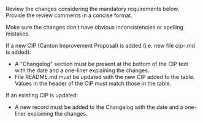 Review the changes considering the mandatory requirements below. Provide the review comments in a concise format.

Make sure the changes don't have obvious inconsistencies or spelling mistakes.

If a new CIP (Canton Improvement Proposal) is added (i.e. new file cip-<sometext>.md is added):
- A "Changelog" section must be present at the bottom of the CIP text with the date and a one-liner explaining the changes.
- File README.md must be updated with the new CIP added to the table. Values in the header of the CIP must match those in the table.

If an existing CIP is updated:
- A new record must be added to the Changelog with the date and a one-liner explaining the changes.
